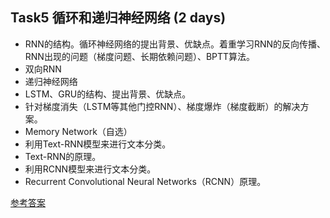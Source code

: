## Task5 循环和递归神经网络 (2 days)
* RNN的结构。循环神经网络的提出背景、优缺点。着重学习RNN的反向传播、RNN出现的问题（梯度问题、长期依赖问题）、BPTT算法。
* 双向RNN
* 递归神经网络
* LSTM、GRU的结构、提出背景、优缺点。
* 针对梯度消失（LSTM等其他门控RNN）、梯度爆炸（梯度截断）的解决方案。
* Memory Network（自选）
* 利用Text-RNN模型来进行文本分类。
* Text-RNN的原理。
* 利用RCNN模型来进行文本分类。
* Recurrent Convolutional Neural Networks（RCNN）原理。


[参考答案](./../参考答案)